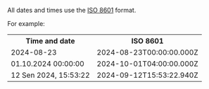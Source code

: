 
All dates and times use the [ISO 8601](https://en.wikipedia.org/wiki/ISO_8601) format.

For example:

<table>
  <tr>
    <th>Time and date</th>
    <th>ISO 8601</th>
  </tr>
  <tr>
    <td>2024-08-23</td>
    <td>2024-08-23T00:00:00.000Z</td>
  </tr>
  <tr>
    <td>01.10.2024 00:00:00</td>
    <td>2024-10-01T04:00:00.000Z</td>
  </tr>
  <tr>
    <td>12 Sen 2024, 15:53:22</td>
    <td>2024-09-12T15:53:22.940Z</td>
  </tr>
</table>

